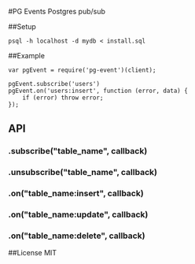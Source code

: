 #PG Events
Postgres pub/sub

##Setup
```
psql -h localhost -d mydb < install.sql
```

##Example

```
var pgEvent = require('pg-event')(client);

pgEvent.subscribe('users')
pgEvent.on('users:insert', function (error, data) {
	if (error) throw error;	
});
```
## API
### .subscribe("table_name", callback)
### .unsubscribe("table_name", callback)
### .on("table_name:insert", callback)
### .on("table_name:update", callback)
### .on("table_name:delete", callback)

##License
MIT